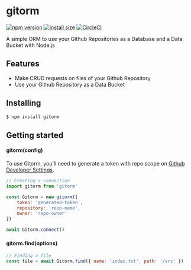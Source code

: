 # gitorm

[![npm version](https://img.shields.io/npm/v/gitorm.svg?style=flat-square)](https://www.npmjs.org/package/gitorm)
[![install size](https://packagephobia.now.sh/badge?p=gitorm)](https://packagephobia.now.sh/result?p=gitorm)
[![CircleCI](https://circleci.com/gh/gbkel/gitorm/tree/master.svg?style=svg&circle-token=7bc6803f375b9f53b5dc1fd4e80739595caea83d)](https://circleci.com/gh/gbkel/gitorm/tree/master)

A simple ORM to use your Github Repositories as a Database and a Data Bucket with Node.js

## Features

- Make CRUD requests on files of your Github Repository
- Use your Github Repository as a Data Bucket

## Installing

```bash
$ npm install gitorm
```

## Getting started

#### gitorm(config)

To use Gitorm, you'll need to generate a token with repo scope on [Github Developer Settings](https://github.com/settings/tokens).

```js
// Creating a connection
import gitorm from 'gitorm'

const Gitorm = new gitorm({
	token: 'generated-token',
	repository: 'repo-name',
	owner: 'repo-owner'
})

await Gitorm.connect()
```

#### gitorm.find(options)

```js
// Finding a file
const file = await Gitorm.find({ name: 'index.txt', path: '/src' })
```
